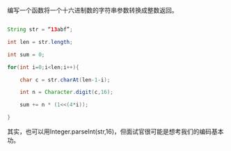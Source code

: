编写一个函数将一个十六进制数的字符串参数转换成整数返回。
```java  
String str = “13abf”;
int len = str.length;
int sum = 0;
for(int i=0;i<len;i++){
	char c = str.charAt(len-1-i);
	int n = Character.digit(c,16);
	sum += n * (1<<(4*i));	
} 
```    
其实，也可以用Integer.parseInt(str,16)，但面试官很可能是想考我们的编码基本功。